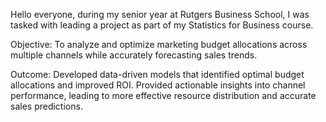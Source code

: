 Hello everyone, during my senior year at Rutgers Business School, I was tasked with leading a project as part of my Statistics for Business course. 

Objective: To analyze and optimize marketing budget
allocations across multiple channels while accurately
forecasting sales trends.

Outcome: Developed data-driven models that identified
optimal budget allocations and improved ROI. Provided
actionable insights into channel performance, leading to
more effective resource distribution and accurate sales
predictions.
